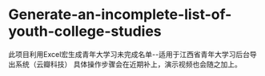 # Generate-an-incomplete-list-of-youth-college-studies
此项目利用Excel宏生成青年大学习未完成名单--适用于江西省青年大学习后台导出系统（云瓣科技）
具体操作步骤会在近期补上，演示视频也会随之加上。
